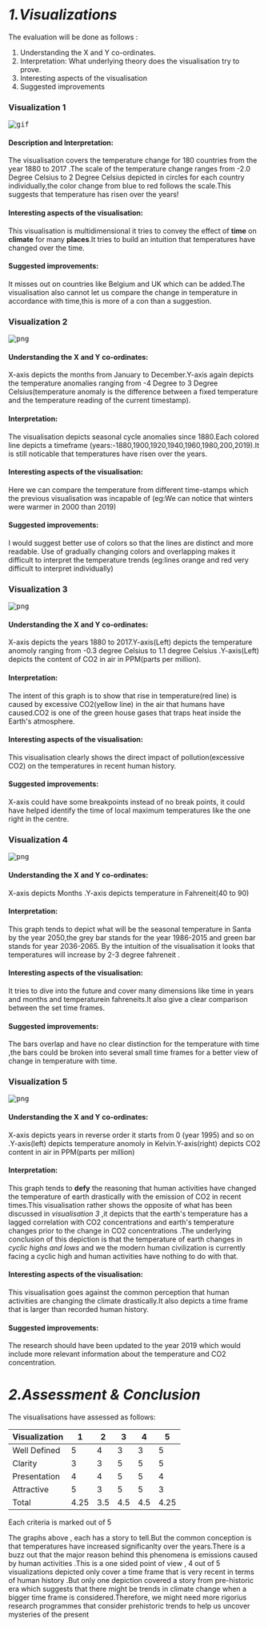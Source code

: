 # *1.Visualizations*
The evaluation will be done as follows :
1. Understanding the X and Y co-ordinates. 
2. Interpretation: What underlying theory does the visualisation try to prove.
3. Interesting aspects of the visualisation
4. Suggested improvements 

### Visualization 1

<kbd>![gif](images/3.gif)</kbd>


#### Description and Interpretation:
The visualisation covers the temperature change for 180 countries from the year 1880 to 2017 .The scale of the temperature change ranges from -2.0 Degree Celsius to 2 Degree Celsius depicted in circles for each country individually,the color change from blue to red follows the scale.This suggests that temperature has risen over the years! 
#### Interesting aspects of the visualisation:
This visualisation is multidimensional it tries to convey the effect of **time** on **climate** for many **places**.It tries to build an intuition that temperatures have changed over the time. 
#### Suggested improvements:
It misses out on countries like Belgium and UK which can be added.The visualisation also cannot let us compare the change in temperature in accordance with time,this is more of a con than a suggestion.

### Visualization 2

<kbd>![png](images/4.png)</kbd>

#### Understanding the X and Y co-ordinates:
X-axis depicts the months  from January to December.Y-axis again depicts the temperature anomalies ranging from -4 Degree to 3 Degree Celsius(temperature anomaly is the difference between a fixed temperature and the temperature reading of the current timestamp).
#### Interpretation:
The visualisation depicts seasonal cycle anomalies since 1880.Each colored line depicts a timeframe (years:-1880,1900,1920,1940,1960,1980,200,2019).It is still noticable that temperatures have risen over the years.
#### Interesting aspects of the visualisation:
Here we can compare the temperature from different time-stamps which the previous visualisation was  incapable of (eg:We can notice that winters were warmer in 2000 than 2019)
#### Suggested improvements:
I would suggest better use of colors so that the lines are distinct and more readable. Use of gradually changing colors and overlapping makes it difficult to interpret the temperature trends (eg:lines orange and red very difficult to interpret individually)


### Visualization 3
<kbd>![png](images/6.png)</kbd>

#### Understanding the X and Y co-ordinates:
X-axis depicts the years 1880 to 2017.Y-axis(Left) depicts the temperature anomoly ranging from -0.3 degree Celsius to 1.1 degree Celsius .Y-axis(Left) depicts the content of CO2 in air in PPM(parts per million).
#### Interpretation:
The intent of this graph is to show that rise in temperature(red line) is caused by excessive CO2(yellow line) in the air that humans have caused.CO2 is one of the green house gases that traps heat inside the Earth's atmosphere.
#### Interesting aspects of the visualisation:
This visualisation clearly shows the direct impact of pollution(excessive CO2) on the temperatures in recent human history.
#### Suggested improvements:
X-axis could have some breakpoints instead of no break points, it could have helped identify the time of local maximum temperatures like the one right in the centre.



### Visualization 4

<kbd>![png](images/5.PNG)</kbd>

#### Understanding the X and Y co-ordinates:
X-axis depicts Months .Y-axis depicts temperature in Fahreneit(40 to 90)
#### Interpretation:
This graph tends to depict what will be the seasonal temperature in Santa by the year 2050,the grey bar stands for the year 1986-2015 and green bar stands for year 2036-2065. By the intuition of the visualisation it looks that temperatures will increase by 2-3 degree fahreneit . 
#### Interesting aspects of the visualisation:
It tries to dive into the future and cover many dimensions like time in years and months and temperaturein fahreneits.It also give a clear comparison between the set time frames.
#### Suggested improvements:
The bars overlap and have no clear distinction for the temperature with time ,the bars could be broken into several small time frames for a better view of change in temperature with time.

### Visualization 5

<kbd>![png](images/7.png)</kbd>
#### Understanding the X and Y co-ordinates:
X-axis depicts years in reverse order it starts from 0 (year 1995) and so on .Y-axis(left) depicts temperature anomoly in Kelvin.Y-axis(right) depicts CO2 content in air in PPM(parts per million)
#### Interpretation:
This graph tends to **defy** the reasoning that human activities have changed the temperature of earth drastically with the emission of CO2 in recent times.This visualisation rather shows the opposite of what has been discussed in *visualisation 3* ,it depicts that the earth's temperature has a lagged correlation with CO2 concentrations and earth's temperature changes prior to the change in CO2 concentrations .The underlying conclusion of this depiction is that the temperature of earth changes in *cyclic highs and lows* and we the modern human civilization is currently facing a cyclic high and human activities have nothing to do with that. 
#### Interesting aspects of the visualisation:
This visualisation goes against the common perception that human activities are changing the climate drastically.It also depicts a time frame that is larger than recorded human history.
#### Suggested improvements:
The research should have been updated to the year 2019 which would include more relevant information about the temperature and CO2 concentration.



# *2.Assessment & Conclusion*

The visualisations have assessed as follows:

| Visualization  | 1 | 2 | 3 | 4 | 5 |
|----------------|---|---|---|---|---|
| Well Defined   | 5 | 4 | 3 | 3 | 5 |
| Clarity        | 3 | 3 | 5 | 5 | 5 |
| Presentation   | 4 | 4 | 5 | 5 | 4 |
| Attractive     | 5 | 3 | 5 | 5 | 3 |
| Total          | 4.25 | 3.5 | 4.5 | 4.5 | 4.25 |

Each criteria is marked out of 5

The graphs above , each has a story to tell.But the common conception is that temperatures have increased significanlty over the years.There is a buzz out that the major reason behind this phenomena is emissions caused by human activities .This is a one sided point of view , 4 out of 5 visualizations depicted only cover a time frame that is very recent in terms of human history .But only one depiction covered a story from pre-historic era which suggests that there might be trends in climate change when a bigger time frame is considered.Therefore, we might need more rigorius research programmes that consider prehistoric trends to help us uncover mysteries of the present
